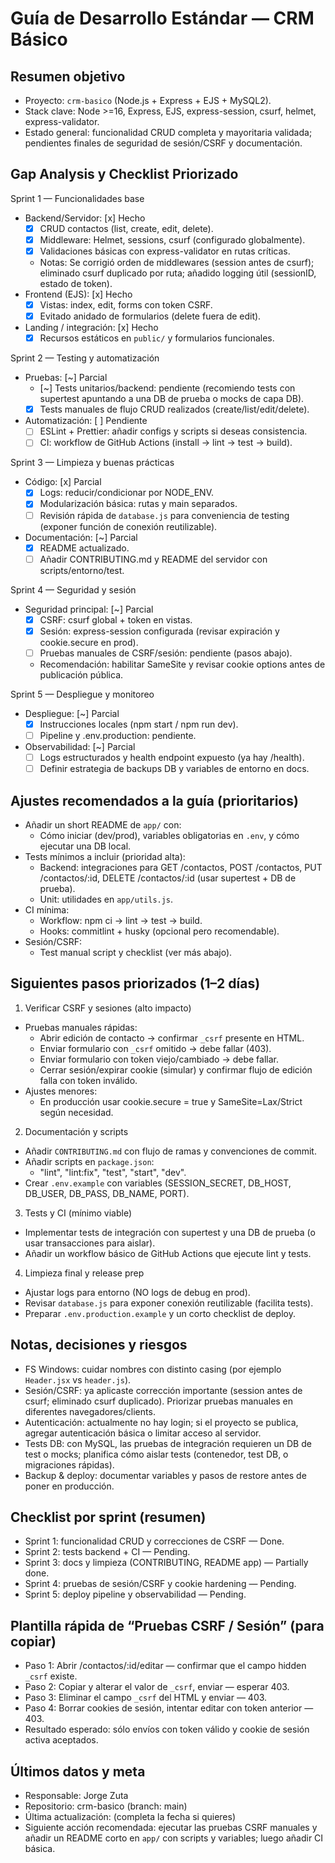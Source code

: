 # Guía de Desarrollo Estándar — CRM Básico

Resumen objetivo
---------------

- Proyecto: `crm-basico` (Node.js + Express + EJS + MySQL2).
- Stack clave: Node >=16, Express, EJS, express-session, csurf, helmet, express-validator.
- Estado general: funcionalidad CRUD completa y mayoritaria validada; pendientes finales de seguridad de sesión/CSRF y documentación.

Gap Analysis y Checklist Priorizado
----------------------------------

Sprint 1 — Funcionalidades base
- Backend/Servidor: [x] Hecho
  - [x] CRUD contactos (list, create, edit, delete).
  - [x] Middleware: Helmet, sessions, csurf (configurado globalmente).
  - [x] Validaciones básicas con express-validator en rutas críticas.
  - Notas: Se corrigió orden de middlewares (session antes de csurf); eliminado csurf duplicado por ruta; añadido logging útil (sessionID, estado de token).
- Frontend (EJS): [x] Hecho
  - [x] Vistas: index, edit, forms con token CSRF.
  - [x] Evitado anidado de formularios (delete fuera de edit).
- Landing / integración: [x] Hecho
  - [x] Recursos estáticos en `public/` y formularios funcionales.

Sprint 2 — Testing y automatización
- Pruebas: [~] Parcial
  - [~] Tests unitarios/backend: pendiente (recomiendo tests con supertest apuntando a una DB de prueba o mocks de capa DB).
  - [x] Tests manuales de flujo CRUD realizados (create/list/edit/delete).
- Automatización: [ ] Pendiente
  - [ ] ESLint + Prettier: añadir configs y scripts si deseas consistencia.
  - [ ] CI: workflow de GitHub Actions (install → lint → test → build).

Sprint 3 — Limpieza y buenas prácticas
- Código: [x] Parcial
  - [x] Logs: reducir/condicionar por NODE_ENV.
  - [x] Modularización básica: rutas y main separados.
  - [ ] Revisión rápida de `database.js` para conveniencia de testing (exponer función de conexión reutilizable).
- Documentación: [~] Parcial
  - [x] README actualizado.
  - [ ] Añadir CONTRIBUTING.md y README del servidor con scripts/entorno/test.

Sprint 4 — Seguridad y sesión
- Seguridad principal: [~] Parcial
  - [x] CSRF: csurf global + token en vistas.
  - [x] Sesión: express-session configurada (revisar expiración y cookie.secure en prod).
  - [ ] Pruebas manuales de CSRF/sesión: pendiente (pasos abajo).
  - Recomendación: habilitar SameSite y revisar cookie options antes de publicación pública.

Sprint 5 — Despliegue y monitoreo
- Despliegue: [~] Parcial
  - [x] Instrucciones locales (npm start / npm run dev).
  - [ ] Pipeline y .env.production: pendiente.
- Observabilidad: [~] Parcial
  - [ ] Logs estructurados y health endpoint expuesto (ya hay /health).
  - [ ] Definir estrategia de backups DB y variables de entorno en docs.

Ajustes recomendados a la guía (prioritarios)
----------------------------------------

- Añadir un short README de `app/` con:
  - Cómo iniciar (dev/prod), variables obligatorias en `.env`, y cómo ejecutar una DB local.
- Tests mínimos a incluir (prioridad alta):
  - Backend: integraciones para GET /contactos, POST /contactos, PUT /contactos/:id, DELETE /contactos/:id (usar supertest + DB de prueba).
  - Unit: utilidades en `app/utils.js`.
- CI mínima:
  - Workflow: npm ci → lint → test → build.
  - Hooks: commitlint + husky (opcional pero recomendable).
- Sesión/CSRF:
  - Test manual script y checklist (ver más abajo).

Siguientes pasos priorizados (1–2 días)
-----------------------------------
1) Verificar CSRF y sesiones (alto impacto)
- Pruebas manuales rápidas:
  - Abrir edición de contacto → confirmar `_csrf` presente en HTML.
  - Enviar formulario con `_csrf` omitido → debe fallar (403).
  - Enviar formulario con token viejo/cambiado → debe fallar.
  - Cerrar sesión/expirar cookie (simular) y confirmar flujo de edición falla con token inválido.
- Ajustes menores:
  - En producción usar cookie.secure = true y SameSite=Lax/Strict según necesidad.

2) Documentación y scripts
- Añadir `CONTRIBUTING.md` con flujo de ramas y convenciones de commit.
- Añadir scripts en `package.json`:
  - "lint", "lint:fix", "test", "start", "dev".
- Crear `.env.example` con variables (SESSION_SECRET, DB_HOST, DB_USER, DB_PASS, DB_NAME, PORT).

3) Tests y CI (mínimo viable)
- Implementar tests de integración con supertest y una DB de prueba (o usar transacciones para aislar).
- Añadir un workflow básico de GitHub Actions que ejecute lint y tests.

4) Limpieza final y release prep
- Ajustar logs para entorno (NO logs de debug en prod).
- Revisar `database.js` para exponer conexión reutilizable (facilita tests).
- Preparar `.env.production.example` y un corto checklist de deploy.

Notas, decisiones y riesgos
---------------------------

- FS Windows: cuidar nombres con distinto casing (por ejemplo `Header.jsx` vs `header.js`).
- Sesión/CSRF: ya aplicaste corrección importante (session antes de csurf; eliminado csurf duplicado). Priorizar pruebas manuales en diferentes navegadores/clients.
- Autenticación: actualmente no hay login; si el proyecto se publica, agregar autenticación básica o limitar acceso al servidor.
- Tests DB: con MySQL, las pruebas de integración requieren un DB de test o mocks; planifica cómo aislar tests (contenedor, test DB, o migraciones rápidas).
- Backup & deploy: documentar variables y pasos de restore antes de poner en producción.

Checklist por sprint (resumen)
-----------------------------

- Sprint 1: funcionalidad CRUD y correcciones de CSRF — Done.
- Sprint 2: tests backend + CI — Pending.
- Sprint 3: docs y limpieza (CONTRIBUTING, README app) — Partially done.
- Sprint 4: pruebas de sesión/CSRF y cookie hardening — Pending.
- Sprint 5: deploy pipeline y observabilidad — Pending.

Plantilla rápida de “Pruebas CSRF / Sesión” (para copiar)
-----------------------------------------------

- Paso 1: Abrir /contactos/:id/editar — confirmar que el campo hidden `_csrf` existe.
- Paso 2: Copiar y alterar el valor de `_csrf`, enviar — esperar 403.
- Paso 3: Eliminar el campo `_csrf` del HTML y enviar — 403.
- Paso 4: Borrar cookies de sesión, intentar editar con token anterior — 403.
- Resultado esperado: sólo envíos con token válido y cookie de sesión activa aceptados.

Últimos datos y meta
-------------------

- Responsable: Jorge Zuta
- Repositorio: crm-basico (branch: main)
- Última actualización: (completa la fecha si quieres)
- Siguiente acción recomendada: ejecutar las pruebas CSRF manuales y añadir un README corto en `app/` con scripts y variables; luego añadir CI básica.



